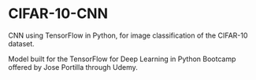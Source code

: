 # CIFAR-10-CNN

CNN using TensorFlow in Python, for image classification of the CIFAR-10 dataset.

Model built for the TensorFlow for Deep Learning in Python Bootcamp offered by Jose Portilla through Udemy.
